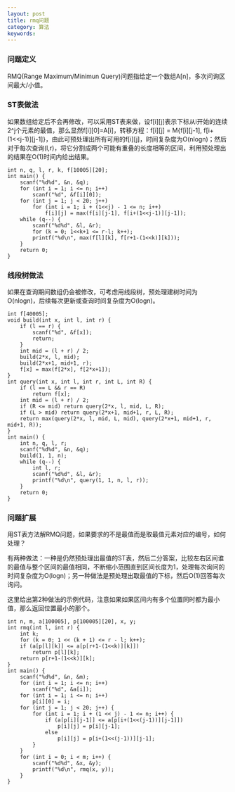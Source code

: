 ```yaml
---
layout: post
title: rmq问题
category: 算法
keywords:
---
```


### 问题定义

RMQ(Range Maximum/Minimun Query)问题指给定一个数组A[n]，多次问询区间最大/小值。

### ST表做法

如果数组给定后不会再修改，可以采用ST表来做，设f[i][j]表示下标从i开始的连续2^j个元素的最值，那么显然f[i][0]=A[i]，转移方程：f[i][j] = M{f[i][j-1], f[i+(1<<j-1)][j-1]}，由此可预处理出所有可用的f[i][j]，时间复杂度为O(nlogn)；然后对于每次查询(l,r)，将它分割成两个可能有重叠的长度相等的区间，利用预处理出的结果在O(1)时间内给出结果。

```
int n, q, l, r, k, f[10005][20];
int main() {
    scanf("%d%d", &n, &q);
    for (int i = 1; i <= n; i++)
        scanf("%d", &f[i][0]);
    for (int j = 1; j < 20; j++)
        for (int i = 1; i + (1<<j) - 1 <= n; i++)
            f[i][j] = max(f[i][j-1], f[i+(1<<j-1)][j-1]);
    while (q--) {
        scanf("%d%d", &l, &r);
        for (k = 0; 1<<k+1 <= r-l; k++);
        printf("%d\n", max(f[l][k], f[r+1-(1<<k)][k]));
    }
    return 0;
}
```

### 线段树做法

如果在查询期间数组仍会被修改，可考虑用线段树，预处理建树时间为O(nlogn)，后续每次更新或查询时间复杂度为O(logn)。

```
int f[40005];
void build(int x, int l, int r) {
    if (l == r) {
        scanf("%d", &f[x]);
        return;
    }
    int mid = (l + r) / 2;
    build(2*x, l, mid);
    build(2*x+1, mid+1, r);
    f[x] = max(f[2*x], f[2*x+1]);
}
int query(int x, int l, int r, int L, int R) {
    if (l == L && r == R)
        return f[x];
    int mid = (l + r) / 2;
    if (R <= mid) return query(2*x, l, mid, L, R);
    if (L > mid) return query(2*x+1, mid+1, r, L, R);
    return max(query(2*x, l, mid, L, mid), query(2*x+1, mid+1, r, mid+1, R));
}
int main() {
    int n, q, l, r;
    scanf("%d%d", &n, &q);
    build(1, 1, n);
    while (q--) {
        int l, r;
        scanf("%d%d", &l, &r);
        printf("%d\n", query(1, 1, n, l, r));
    }
    return 0;
}
```

### 问题扩展

用ST表方法解RMQ问题，如果要求的不是最值而是取最值元素对应的编号，如何处理？

有两种做法：一种是仍然预处理出最值的ST表，然后二分答案，比较左右区间谁的最值与整个区间的最值相同，不断缩小范围直到区间长度为1，处理每次询问的时间复杂度为O(logn)；另一种做法是预处理出取最值的下标，然后O(1)回答每次询问。

这里给出第2种做法的示例代码，注意如果如果区间内有多个位置同时都为最小值，那么返回位置最小的那个。

```
int n, m, a[100005], p[100005][20], x, y;
int rmq(int l, int r) {
    int k;
    for (k = 0; 1 << (k + 1) <= r - l; k++);
    if (a[p[l][k]] <= a[p[r+1-(1<<k)][k]])
        return p[l][k];
    return p[r+1-(1<<k)][k];
}
int main() {
    scanf("%d%d", &n, &m);
    for (int i = 1; i <= n; i++)
        scanf("%d", &a[i]);
    for (int i = 1; i <= n; i++)
        p[i][0] = i;
    for (int j = 1; j < 20; j++) {
        for (int i = 1; i + (1 << j) - 1 <= n; i++) {
            if (a[p[i][j-1]] <= a[p[i+(1<<(j-1))][j-1]])
                p[i][j] = p[i][j-1];
            else
                p[i][j] = p[i+(1<<(j-1))][j-1];
        }
    }
    for (int i = 0; i < m; i++) {
        scanf("%d%d", &x, &y);
        printf("%d\n", rmq(x, y));
    }
}
```

